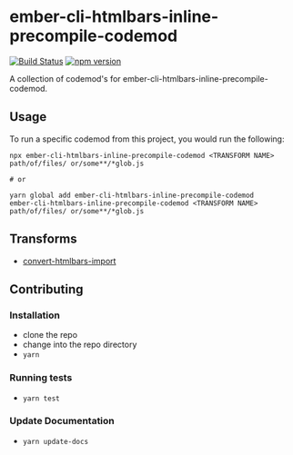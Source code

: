 # ember-cli-htmlbars-inline-precompile-codemod

[![Build Status](https://travis-ci.com/ember-codemods/ember-cli-htmlbars-inline-precompile-codemod.svg?branch=master)](https://travis-ci.com/ember-codemods/ember-cli-htmlbars-inline-precompile-codemod)
[![npm version](https://badge.fury.io/js/ember-cli-htmlbars-inline-precompile-codemod.svg)](https://badge.fury.io/js/ember-cli-htmlbars-inline-precompile-codemod)

A collection of codemod's for ember-cli-htmlbars-inline-precompile-codemod.

## Usage

To run a specific codemod from this project, you would run the following:

```
npx ember-cli-htmlbars-inline-precompile-codemod <TRANSFORM NAME> path/of/files/ or/some**/*glob.js

# or

yarn global add ember-cli-htmlbars-inline-precompile-codemod
ember-cli-htmlbars-inline-precompile-codemod <TRANSFORM NAME> path/of/files/ or/some**/*glob.js
```

## Transforms

<!--TRANSFORMS_START-->
* [convert-htmlbars-import](transforms/convert-htmlbars-import/README.md)

## Contributing

### Installation

* clone the repo
* change into the repo directory
* `yarn`

### Running tests

* `yarn test`

### Update Documentation

* `yarn update-docs`
